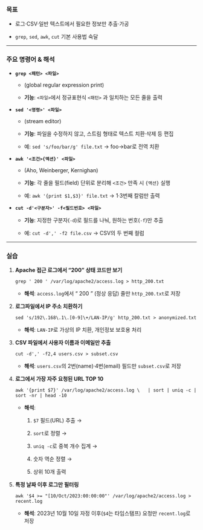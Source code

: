 ### 목표

- 로그·CSV·일반 텍스트에서 필요한 정보만 추출·가공
    
- `grep`, `sed`, `awk`, `cut` 기본 사용법 숙달
    

---

### 주요 명령어 & 해석

- **`grep <패턴> <파일>`**
    
    - (global regular expression print)
        
    - **기능**: `<파일>`에서 정규표현식 `<패턴>` 과 일치하는 모든 줄을 출력
        
- **`sed '<명령>' <파일>`**
    
    - (stream editor)
        
    - **기능**: 파일을 수정하지 않고, 스트림 형태로 텍스트 치환·삭제 등 편집
        
    - 예: `sed 's/foo/bar/g' file.txt` → foo→bar로 전역 치환
        
- **`awk '<조건>{액션}' <파일>`**
    
    - (Aho, Weinberger, Kernighan)
        
    - **기능**: 각 줄을 필드(field) 단위로 분리해 `<조건>` 만족 시 `{액션}` 실행
        
    - 예: `awk '{print $1,$3}' file.txt` → 1·3번째 칼럼만 출력
        
- **`cut -d'<구분자>' -f<필드번호> <파일>`**
    
    - **기능**: 지정한 구분자(`-d`)로 필드를 나눠, 원하는 번호(`-f`)만 추출
        
    - 예: `cut -d',' -f2 file.csv` → CSV의 두 번째 컬럼
        

---

### 실습

1. **Apache 접근 로그에서 “200” 상태 코드만 보기**
    
    `grep ' 200 ' /var/log/apache2/access.log > http_200.txt`
    
    - **해석**: `access.log`에서 “ 200 ” (정상 응답) 줄만 `http_200.txt`로 저장
        
2. **로그파일에서 IP 주소 치환하기**
    
    `sed 's/192\.168\.1\.[0-9]\+/LAN-IP/g' http_200.txt > anonymized.txt`
    
    - **해석**: `LAN-IP`로 가상의 IP 치환, 개인정보 보호용 처리
        
3. **CSV 파일에서 사용자 이름과 이메일만 추출**
    
    `cut -d',' -f2,4 users.csv > subset.csv`
    
    - **해석**: `users.csv`의 2번(name)·4번(email) 필드만 `subset.csv`로 저장
        
4. **로그에서 가장 자주 요청된 URL TOP 10**
    
    `awk '{print $7}' /var/log/apache2/access.log \   | sort | uniq -c | sort -nr | head -10`
    
    - **해석**:
        
        1. `$7` 필드(URL) 추출 →
            
        2. `sort`로 정렬 →
            
        3. `uniq -c`로 중복 개수 집계 →
            
        4. 숫자 역순 정렬 →
            
        5. 상위 10개 출력
            
5. **특정 날짜 이후 로그만 필터링**

    `awk '$4 >= "[10/Oct/2023:00:00:00"' /var/log/apache2/access.log > recent.log`
    
    - **해석**: 2023년 10월 10일 자정 이후(`$4`는 타임스탬프) 요청만 `recent.log`로 저장